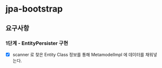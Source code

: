 # jpa-bootstrap

## 요구사항
### 1단계 - EntityPersister 구현
- [X] scanner 로 찾은 Entity Class 정보를 통해 MetamodelImpl 에 데이터를 채워넣는다.
